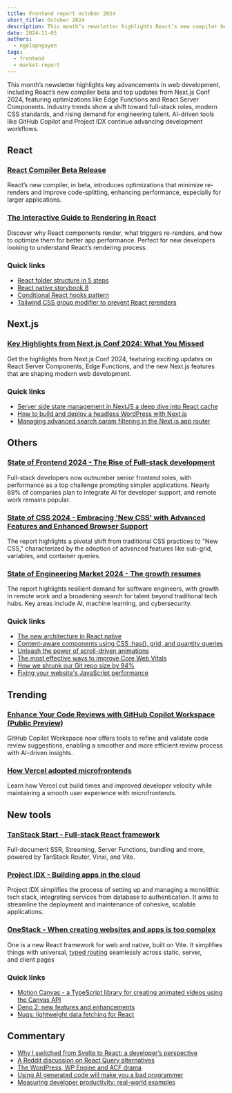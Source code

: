 ```yaml
---
title: Frontend report october 2024
short_title: October 2024
description: This month’s newsletter highlights React’s new compiler beta, key updates from Next.js Conf 2024, and industry shifts toward full-stack roles and modern CSS. AI-driven tools like GitHub Copilot and Project IDX are further advancing development workflows.
date: 2024-11-05
authors:
  - ngolapnguyen
tags:
  - frontend
  - market-report
---
```


This month’s newsletter highlights key advancements in web development, including React’s new compiler beta and top updates from Next.js Conf 2024, featuring optimizations like Edge Functions and React Server Components. Industry trends show a shift toward full-stack roles, modern CSS standards, and rising demand for engineering talent. AI-driven tools like GitHub Copilot and Project IDX continue advancing development workflows.

## React

### [React Compiler Beta Release](https://react.dev/blog/2024/10/21/react-compiler-beta-release)

React’s new compiler, in beta, introduces optimizations that minimize re-renders and improve code-splitting, enhancing performance, especially for larger applications.

### [The Interactive Guide to Rendering in React](https://ui.dev/why-react-renders)

Discover why React components render, what triggers re-renders, and how to optimize them for better app performance. Perfect for new developers looking to understand React’s rendering process.

### Quick links

- [React folder structure in 5 steps](https://www.robinwieruch.de/react-folder-structure/)
- [React native storybook 8](https://storybook.js.org/blog/react-native-storybook-8/)
- [Conditional React hooks pattern](https://robinmalfait.com/blog/conditional-react-hooks-pattern)
- [Tailwind CSS group modifier to prevent React rerenders](https://www.nico.fyi/blog/tailwind-css-group-modifier-to-prevent-react-rerender)

## Next.js

### [Key Highlights from Next.js Conf 2024: What You Missed](https://vercel.com/blog/recap-next-js-conf-2024)

Get the highlights from Next.js Conf 2024, featuring exciting updates on React Server Components, Edge Functions, and the new Next.js features that are shaping modern web development.

### Quick links

- [Server side state management in NextJS a deep dive into React cache](https://www.yoseph.tech/posts/nextjs/server-side-state-management-in-nextjs-a-deep-dive-into-react-cache)
- [How to build and deploy a headless WordPress with Next.js](https://scientyficworld.org/how-to-deploy-headless-wordpress-with-next-js/)
- [Managing advanced search param filtering in the Next.js app router](https://aurorascharff.no/posts/managing-advanced-search-param-filtering-next-app-router/)

## Others

### [State of Frontend 2024 - The Rise of Full-stack development](https://tsh.io/state-of-frontend/)

Full-stack developers now outnumber senior frontend roles, with performance as a top challenge prompting simpler applications. Nearly 69% of companies plan to integrate AI for developer support, and remote work remains popular.

### [State of CSS 2024 - Embracing 'New CSS' with Advanced Features and Enhanced Browser Support](https://2024.stateofcss.com/en-US/)

The report highlights a pivotal shift from traditional CSS practices to "New CSS," characterized by the adoption of advanced features like sub-grid, variables, and container queries.

### [State of Engineering Market 2024 - The growth resumes](https://newsletter.pragmaticengineer.com/p/state-of-eng-market-2024?utm_source=substack&utm_medium=email)

The report highlights resilient demand for software engineers, with growth in remote work and a broadening search for talent beyond traditional tech hubs. Key areas include AI, machine learning, and cybersecurity.

### Quick links

- [The new architecture in React native](https://reactnative.dev/blog/2024/10/23/the-new-architecture-is-here)
- [Content-aware components using CSS :has(), grid, and quantity queries](https://piccalil.li/blog/making-content-aware-components-using-css-has-grid-and-quantity-queries/)
- [Unleash the power of scroll-driven animations](https://css-tricks.com/unleash-the-power-of-scroll-driven-animations/)
- [The most effective ways to improve Core Web Vitals](https://web.dev/articles/top-cwv)
- [How we shrunk our Git repo size by 94%](https://www.jonathancreamer.com/how-we-shrunk-our-git-repo-size-by-94-percent/)
- [Fixing your website's JavaScript performance](https://developer.mozilla.org/en-US/blog/fix-javascript-performance/)

## Trending

### [Enhance Your Code Reviews with GitHub Copilot Workspace (Public Preview)](https://github.blog/changelog/2024-10-29-refine-and-validate-code-review-suggestions-with-copilot-workspace-public-preview/)

GitHub Copilot Workspace now offers tools to refine and validate code review suggestions, enabling a smoother and more efficient review process with AI-driven insights.

### [How Vercel adopted microfrontends](https://vercel.com/blog/how-vercel-adopted-microfrontends)

Learn how Vercel cut build times and improved developer velocity while maintaining a smooth user experience with microfrontends.

## New tools

### [TanStack Start - Full-stack React framework](https://tanstack.com/start/latest)

Full-document SSR, Streaming, Server Functions, bundling and more, powered by TanStack Router, Vinxi, and Vite.

### [Project IDX - Building apps in the cloud](https://idx.google.com/)

Project IDX simplifies the process of setting up and managing a monolithic tech stack, integrating services from database to authentication. It aims to streamline the deployment and maintenance of cohesive, scalable applications.

### [OneStack - When creating websites and apps is too complex](https://onestack.dev/)

One is a new React framework for web and native, built on Vite. It simplifies things with universal, [typed routing](https://onestack.dev/docs/routing) seamlessly across static, server, and client pages

### Quick links

- [Motion Canvas - a TypeScript library for creating animated videos using the Canvas API](https://motioncanvas.io/)
- [Deno 2: new features and enhancements](https://deno.com/blog/v2.0)
- [Nuqs: lightweight data fetching for React](https://nuqs.47ng.com/)

## Commentary

- [Why I switched from Svelte to React: a developer’s perspective](https://www.reddit.com/r/sveltejs/comments/1gbwi0b/i_moved_from_svelte_to_react/)
- [A Reddit discussion on React Query alternatives](https://reddit.com/r/reactjs/comments/1ghxz99/if_youre_not_using_react_query_in_large/)
- [The WordPress, WP Engine and ACF drama](https://dev.to/matfrana/the-wordpress-wp-engine-and-acf-drama-5h88)
- [Using AI generated code will make you a bad programmer](https://slopwatch.com/posts/bad-programmer/)
- [Measuring developer productivity: real-world examples](https://newsletter.pragmaticengineer.com/p/measuring-developer-productivity-bae)
